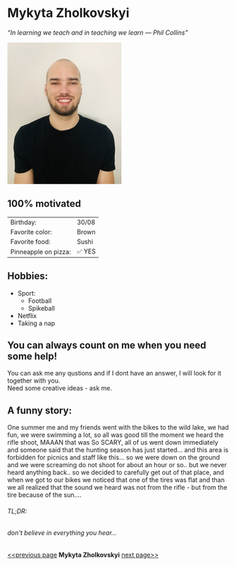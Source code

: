 # Mykyta Zholkovskyi
*“In learning we teach and in teaching we learn ― Phil Collins”*

![alt Picture of me](https://raw.githubusercontent.com/nikkizol/markdown-challenge/master/image.jpg)
## 100% motivated
|      |          |
| --------------- | ---------------- |
| Birthday: | 30/08  |
| Favorite color: | Brown  |
| Favorite food: | Sushi  |
| Pinneapple on pizza:|  ✅ YES |
## Hobbies:
* Sport:
  * Football
  * Spikeball
* Netflix 
* Taking a nap
## You can always count on me when you need some help!
 You can ask me any qustions and if I dont have an answer, I will look for it together with you. <br/> 
 Need some creative ideas - ask me.

 ## A funny story:
 One summer me and my friends went with the bikes to the wild lake, we had fun, we were swimming a lot, so all was good till the moment we heard the rifle shoot, MAAAN that was So SCARY, all of us went down immediately and someone said that the hunting season has just started… and this area is forbidden for picnics and staff like this… so we were down on the ground and we were screaming do not shoot for about an hour or so.. but we never heard anything back.. so we decided to carefully get out of that place, and when we got to our bikes we noticed that one of the tires was flat and than we all realized that the sound we heard was not from the rifle - but from the tire because of the sun…. 
 ###### TL;DR:
 ###### don't believe in everything you hear...
 
 
[<<previous page](https://github.com/Tessakam/markdown-challenge)  **Mykyta Zholkovskyi**  [next page>>](https://github.com/mcoulier/markdown-challenge)